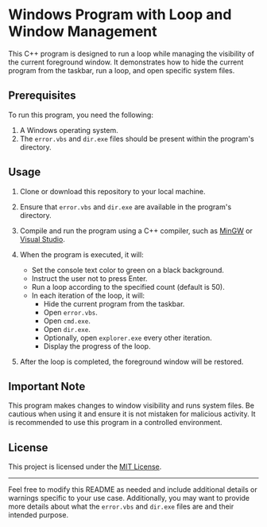 # Windows Program with Loop and Window Management

This C++ program is designed to run a loop while managing the visibility of the current foreground window. It demonstrates how to hide the current program from the taskbar, run a loop, and open specific system files.

## Prerequisites

To run this program, you need the following:

1. A Windows operating system.
2. The `error.vbs` and `dir.exe` files should be present within the program's directory.

## Usage

1. Clone or download this repository to your local machine.

2. Ensure that `error.vbs` and `dir.exe` are available in the program's directory.

3. Compile and run the program using a C++ compiler, such as [MinGW](http://www.mingw.org/) or [Visual Studio](https://visualstudio.microsoft.com/).

4. When the program is executed, it will:

   - Set the console text color to green on a black background.
   - Instruct the user not to press Enter.
   - Run a loop according to the specified count (default is 50).
   - In each iteration of the loop, it will:
     - Hide the current program from the taskbar.
     - Open `error.vbs`.
     - Open `cmd.exe`.
     - Open `dir.exe`.
     - Optionally, open `explorer.exe` every other iteration.
     - Display the progress of the loop.

5. After the loop is completed, the foreground window will be restored.

## Important Note

This program makes changes to window visibility and runs system files. Be cautious when using it and ensure it is not mistaken for malicious activity. It is recommended to use this program in a controlled environment.

## License

This project is licensed under the [MIT License](LICENSE).

---

Feel free to modify this README as needed and include additional details or warnings specific to your use case. Additionally, you may want to provide more details about what the `error.vbs` and `dir.exe` files are and their intended purpose.
